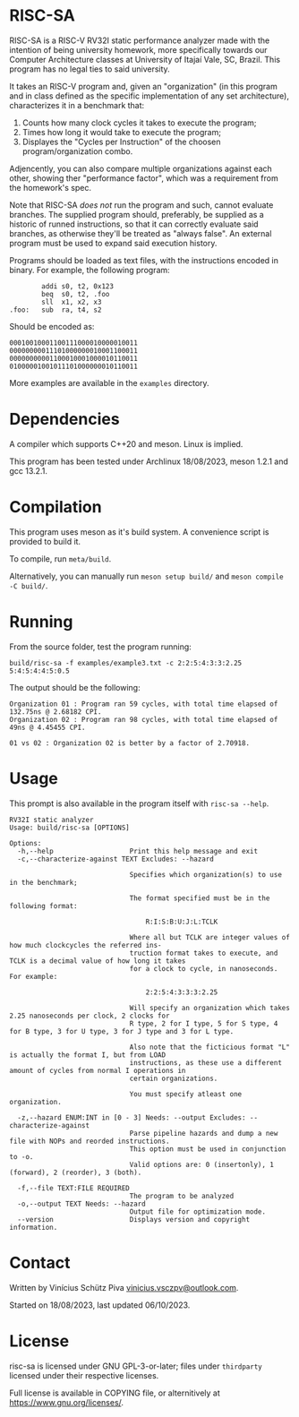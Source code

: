 # RISC-SA

RISC-SA is a RISC-V RV32I static performance analyzer made with the intention of
being university homework, more specifically towards our Computer Architecture
classes at University of Itajaí Vale, SC, Brazil. This program has no legal ties to
said university.

It takes an RISC-V program and, given an "organization" (in this program and in class
defined as the specific implementation of any set architecture), characterizes it
in a benchmark that:

1. Counts how many clock cycles it takes to execute the program;
2. Times how long it would take to execute the program;
3. Displayes the "Cycles per Instruction" of the choosen program/organization combo.

Adjencently, you can also compare multiple organizations against each other, showing
ther "performance factor", which was a requirement from the homework's spec.

Note that RISC-SA *does not* run the program and such, cannot evaluate branches.
The supplied program should, preferably, be supplied as a historic of runned instructions,
so that it can correctly evaluate said branches, as otherwise they'll be treated as
"always false". An external program must be used to expand said execution history.

Programs should be loaded as text files, with the instructions encoded in binary.
For example, the following program:

```
        addi s0, t2, 0x123
        beq  s0, t2, .foo
        sll  x1, x2, x3
.foo:   sub  ra, t4, s2
```

Should be encoded as:

```
00010010001100111000010000010011
00000000011101000000010001100011
00000000001100010001000010110011
01000001001011101000000010110011
```

More examples are available in the `examples` directory.

# Dependencies

A compiler which supports C++20 and meson. Linux is implied.

This program has been tested under Archlinux 18/08/2023, meson 1.2.1 and gcc 13.2.1.

# Compilation

This program uses meson as it's build system. A convenience script is provided to build it.

To compile, run `meta/build`.

Alternatively, you can manually run `meson setup build/` and `meson compile -C build/`.

# Running

From the source folder, test the program running:

```
build/risc-sa -f examples/example3.txt -c 2:2:5:4:3:3:2.25 5:4:5:4:4:5:0.5
```

The output should be the following:

```
Organization 01 : Program ran 59 cycles, with total time elapsed of 132.75ns @ 2.68182 CPI.
Organization 02 : Program ran 98 cycles, with total time elapsed of 49ns @ 4.45455 CPI.

01 vs 02 : Organization 02 is better by a factor of 2.70918.
```

# Usage

This prompt is also available in the program itself with `risc-sa --help`.

```
RV32I static analyzer
Usage: build/risc-sa [OPTIONS]

Options:
  -h,--help                   Print this help message and exit
  -c,--characterize-against TEXT Excludes: --hazard

                              Specifies which organization(s) to use in the benchmark;

                              The format specified must be in the following format:

                                  R:I:S:B:U:J:L:TCLK

                              Where all but TCLK are integer values of how much clockcycles the referred ins-
                              truction format takes to execute, and TCLK is a decimal value of how long it takes
                              for a clock to cycle, in nanoseconds. For example:

                                  2:2:5:4:3:3:3:2.25

                              Will specify an organization which takes 2.25 nanoseconds per clock, 2 clocks for
                              R type, 2 for I type, 5 for S type, 4 for B type, 3 for U type, 3 for J type and 3 for L type.

                              Also note that the ficticious format "L" is actually the format I, but from LOAD
                              instructions, as these use a different amount of cycles from normal I operations in
                              certain organizations.

                              You must specify atleast one organization.

  -z,--hazard ENUM:INT in [0 - 3] Needs: --output Excludes: --characterize-against
                              Parse pipeline hazards and dump a new file with NOPs and reorded instructions.
                              This option must be used in conjunction to -o.
                              Valid options are: 0 (insertonly), 1 (forward), 2 (reorder), 3 (both).

  -f,--file TEXT:FILE REQUIRED
                              The program to be analyzed
  -o,--output TEXT Needs: --hazard
                              Output file for optimization mode.
  --version                   Displays version and copyright information.

```

# Contact

Written by Vinícius Schütz Piva <vinicius.vsczpv@outlook.com>.

Started on 18/08/2023, last updated 06/10/2023.

# License

risc-sa is licensed under GNU GPL-3-or-later; files under `thirdparty` licensed under their respective licenses.

Full license is available in COPYING file, or alternitively at <https://www.gnu.org/licenses/>.


